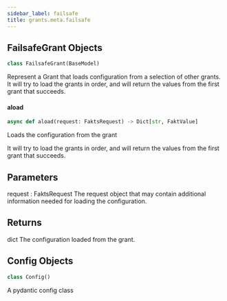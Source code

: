 ```yaml
---
sidebar_label: failsafe
title: grants.meta.failsafe
---
```


## FailsafeGrant Objects

```python
class FailsafeGrant(BaseModel)
```

Represent a Grant that loads configuration from a selection
of other grants. It will try to load the grants in order,
and will return the values from the first grant that succeeds.

#### aload

```python
async def aload(request: FaktsRequest) -> Dict[str, FaktValue]
```

Loads the configuration from the grant

It will try to load the grants in order, and will return the values from the first grant that succeeds.


Parameters
----------
request : FaktsRequest
    The request object that may contain additional information needed for loading the configuration.

Returns
-------
dict
    The configuration loaded from the grant.

## Config Objects

```python
class Config()
```

A pydantic config class

